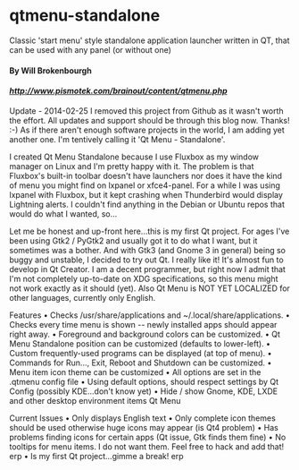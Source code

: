 qtmenu-standalone
=================

Classic 'start menu' style standalone application launcher written in QT, that can be used with any panel (or without one)
#### By Will Brokenbourgh
#### *http://www.pismotek.com/brainout/content/qtmenu.php*

Update - 2014-02-25
I removed this project from Github as it wasn't worth the effort. All updates and support should be through this blog now. Thanks! :-)
As if there aren't enough software projects in the world, I am adding yet another one. I'm tentively calling it 'Qt Menu - Standalone'.

I created Qt Menu Standalone because I use Fluxbox as my window manager on Linux and I'm pretty happy with it. The problem is that Fluxbox's built-in toolbar doesn't have launchers nor does it have the kind of menu you might find on lxpanel or xfce4-panel. For a while I was using lxpanel with Fluxbox, but it kept crashing when Thunderbird would display Lightning alerts. I couldn't find anything in the Debian or Ubuntu repos that would do what I wanted, so...

Let me be honest and up-front here...this is my first Qt project. For ages I've been using Gtk2 / PyGtk2 and usually got it to do what I want, but it sometimes was a bother. And with Gtk3 (and Gnome 3 in general) being so buggy and unstable, I decided to try out Qt. I really like it! It's almost fun to develop in Qt Creator. I am a decent programmer, but right now I admit that I'm not completely up-to-date on XDG specifications, so this menu might not work exactly as it should (yet). Also Qt Menu is NOT YET LOCALIZED for other languages, currently only English.

Features
 • Checks /usr/share/applications and ~/.local/share/applications.
 • Checks every time menu is shown -- newly installed apps should appear right away.
 • Foreground and background colors can be customized.
 • Qt Menu Standalone position can be customized (defaults to lower-left).
 • Custom frequently-used programs can be displayed (at top of menu).
 • Commands for Run..., Exit, Reboot and Shutdown can be customized.
 • Menu item icon theme can be customized
 • All options are set in the .qtmenu config file
 • Using default options, should respect settings by Qt Config (possibly KDE...don't know yet)
 • Hide / show Gnome, KDE, LXDE and other desktop environment items
Qt Menu

Current Issues
 • Only displays English text
 • Only complete icon themes should be used otherwise huge icons may appear (is Qt4 problem)
 • Has problems finding icons for certain apps (Qt issue, Gtk finds them fine)
 • No tooltips for menu items. I do not want them. Feel free to hack and add that! erp
 • Is my first Qt project...gimme a break! erp
 
 
